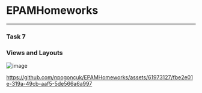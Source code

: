 # EPAMHomeworks
___
### Task 7
### Views and Layouts
![image](https://github.com/npogoncuk/EPAMHomeworks/assets/61973127/c791b7ff-cfc7-4193-8478-5ad2a8e4ad7a)


https://github.com/npogoncuk/EPAMHomeworks/assets/61973127/fbe2e01e-319a-49cb-aaf5-5de566a6a997

